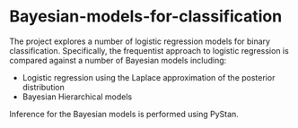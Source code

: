 # Bayesian-models-for-classification
The project explores a number of logistic regression models for binary classification. Specifically, the frequentist approach to logistic regression is compared against a number of Bayesian models including:
* Logistic regression using the Laplace approximation of the posterior distribution
* Bayesian Hierarchical models

Inference for the  Bayesian models is performed using PyStan. 
